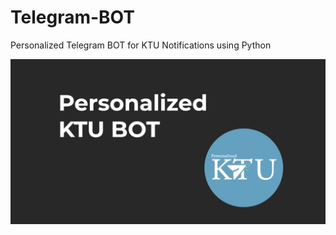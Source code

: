 # Telegram-BOT
Personalized Telegram BOT for KTU Notifications using Python


![image](https://raw.githubusercontent.com/anand-saji/Telegram-BOT/main/KTU%20BOT.jpg)
